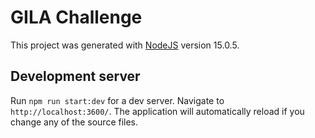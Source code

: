 # GILA Challenge 

This project was generated with [NodeJS](https://github.com/angular/angular-cli) version 15.0.5.

## Development server

Run `npm run start:dev` for a dev server. Navigate to `http://localhost:3600/`. The application will automatically reload if you change any of the source files.
